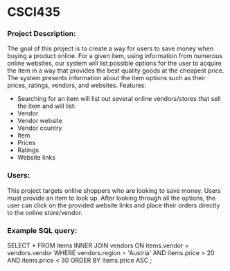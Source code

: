 # CSCI435

### Project Description:

The goal of this project is to create a way for users to save money when buying a product online. For a given item, using information from numerous online websites, our system will list possible options for the user to acquire the item in a way that provides the best quality goods at the cheapest price. The system presents information about the item options such as their prices, ratings, vendors, and websites.
Features:

- Searching for an item will list out several online vendors/stores that sell the item and will list:
- Vendor
- Vendor website
- Vendor country
- Item
- Prices
- Ratings
- Website links

### Users:

This project targets online shoppers who are looking to save money. Users must provide an item to look up. After looking through all the options, the user can click on the provided website links and place their orders directly to the online store/vendor.

### Example SQL query:

SELECT \* FROM items
INNER JOIN vendors
ON items.vendor = vendors.vendor
WHERE vendors.region = 'Austria'
AND items.price > 20 AND items.price < 30
ORDER BY items.price ASC
;
